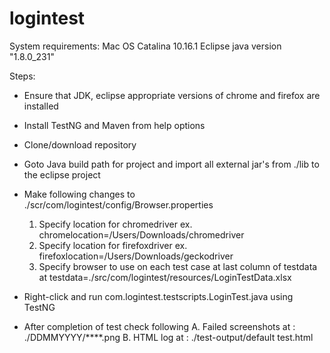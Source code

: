 # logintest

System requirements: 
Mac OS Catalina 10.16.1
Eclipse
java version "1.8.0_231"

Steps:
- Ensure that JDK, eclipse appropriate versions of chrome and firefox are installed
- Install TestNG and Maven from help options
- Clone/download repository
- Goto Java build path for project and import all external jar's from ./lib to the eclipse project
- Make following changes to ./scr/com/logintest/config/Browser.properties
  1. Specify location for chromedriver ex. chromelocation=/Users/Downloads/chromedriver
  2. Specify location for firefoxdriver ex. firefoxlocation=/Users/Downloads/geckodriver
  3. Specify browser to use on each test case at last column of testdata at testdata=./src/com/logintest/resources/LoginTestData.xlsx

- Right-click and run com.logintest.testscripts.LoginTest.java using TestNG
- After completion of test check following
  A. Failed screenshots at :   ./DDMMYYYY/****.png
  B. HTML log at           :   ./test-output/default test.html
